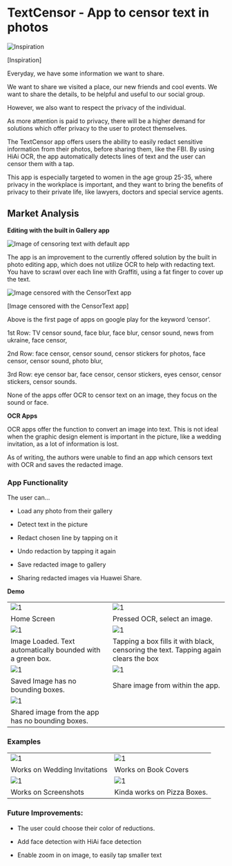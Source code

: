 # TextCensor - App to censor text in photos

![Inspiration](images/image_0.gif)

[Inspiration]

Everyday, we have some information we want to share. 

We want to share we visited a place, our new friends and cool events. We want to share the details, to be helpful and useful to our social group.

However, we also want to respect the privacy of the individual. 

As more attention is paid to privacy, there will be a higher demand for solutions which offer privacy to the user to protect themselves. 

The TextCensor app offers users the ability to easily redact sensitive information from their photos, before sharing them, like the FBI. By using HiAi OCR, the app automatically detects lines of text and the user can censor them with a tap.

This app is especially targeted to women in the age group 25-35, where privacy in the workplace is important, and they want to bring the benefits of privacy to their private life, like lawyers, doctors and special service agents.

## Market Analysis

**Editing with the built in Gallery app**

![Image of censoring text with default app](images/image_1.jpg)

The app is an improvement to the currently offered solution by the built in photo editing app, which does not utilize OCR to help with redacting text. You have to scrawl over each line with Graffiti, using a fat finger to cover up the text.

![Image censored with the CensorText app](images/image_2.jpg)

[Image censored with the CensorText app]

Above is the first page of apps on google play for the keyword ‘censor’.

1st Row: TV censor sound, face blur, face blur, censor sound, news from ukraine, face censor, 

2nd Row: face censor, censor sound, censor stickers for photos, face censor, censor sound, photo blur,

3rd Row: eye censor bar, face censor, censor stickers, eyes censor, censor stickers, censor sounds.

None of the apps offer OCR to censor text on an image, they focus on the sound or face.

**OCR Apps**

OCR apps offer the function to convert an image into text. This is not ideal when the graphic design element is important in the picture, like a wedding invitation, as a lot of information is lost.

As of writing, the authors were unable to find an app which censors text with OCR and saves the redacted image.

### App Functionality

The user can...

* Load any photo from their gallery

* Detect text in the picture

* Redact chosen line by tapping on it

* Undo redaction by tapping it again

* Save redacted image to gallery

* Sharing redacted images via Huawei Share.

**Demo**

<table>
  <tr>
    <td><img src="images/demo1.jpg" alt="1"></td>
     <td><img src="images/demo2.jpg" alt="1"></td>
  </tr>
  <tr>
    <td>Home Screen</td>
    <td>Pressed OCR, select an image.</td>
  </tr>
  <tr>
     <td><img src="images/demo3.jpg" alt="1" ></td>
     <td><img src="images/demo4.jpg" alt="1" ></td>
  </tr>
  <tr>
    <td>Image Loaded. 
Text automatically bounded with a green box.</td>
    <td>Tapping a box fills it with black, censoring the text. 
Tapping again clears the box</td>
  </tr>
  <tr>
     <td><img src="images/demo5.jpg" alt="1" ></td>
     <td><img src="images/demo6.jpg" alt="1" ></td>
  </tr>
  <tr>
    <td>Saved Image has no bounding boxes.</td>
    <td>Share image from within the app.</td>
  </tr>
  <tr>
     <td><img src="images/demo7.jpg" alt="1" ></td>
      <td></td>
  </tr>
  <tr>
    <td>Shared image from the app has no bounding boxes.</td>
    <td></td>
  </tr>
</table>


### Examples

<table>
  <tr>
    <td><img src="images/example1.jpg" alt="1" ></td>
    <td><img src="images/example2.jpg" alt="1" ></td>
  </tr>
  <tr>
    <td>Works on Wedding Invitations </td>
    <td>Works on Book Covers</td>
  </tr>
  <tr>
    <td><img src="images/example3.jpg" alt="1" ></td>
    <td><img src="images/example4.jpg" alt="1" ></td>
  </tr>
  <tr>
    <td>Works on Screenshots</td>
    <td>Kinda works on Pizza Boxes.</td>
  </tr>
</table>


### Future Improvements:

* The user could choose their color of reductions.

* Add face detection with HiAi face detection

* Enable zoom in on image, to easily tap smaller text
